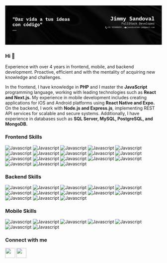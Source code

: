 ![Banner](https://raw.githubusercontent.com/jsandev/jsandev/main/banner.png)

### Hi 👋

Experience with over 4 years in frontend, mobile, and backend development. Proactive, efficient and with the mentality of acquiring new knowledge and challenges.

In the frontend, I have knowledge in **PHP** and I master the **JavaScript** programming language, working with leading technologies such as **React and Next.js.** My experience in mobile development includes creating applications for iOS and Android platforms using **React Native and Expo.** On the backend, I work with **Node.js and Express.js**, implementing REST API services for scalable and secure systems. Additionally, I have experience in databases such as **SQL Server, MySQL, PostgreSQL, and MongoDB.**

### Frontend Skills
<div style="display: 'none'">
  <img src="https://raw.githubusercontent.com/danielcranney/readme-generator/main/public/icons/skills/html5-colored.svg" width="36" height="36" alt="Javascript" />
  <img src="https://raw.githubusercontent.com/danielcranney/readme-generator/main/public/icons/skills/css3-colored.svg" width="36" height="36" alt="Javascript" />
  <img src="https://cdn.svgporn.com/logos/sass.svg" width="36" height="36" alt="Javascript" />
  <img src="https://cdn.svgporn.com/logos/javascript.svg" width="36" height="36" alt="Javascript" />
  <img src="https://cdn.svgporn.com/logos/typescript-icon.svg" width="36" height="36" alt="Javascript" />
  <img src="https://cdn.svgporn.com/logos/php.svg" width="36" height="36" alt="Javascript" />
  <img src="https://cdn.svgporn.com/logos/astro-icon.svg" width="36" height="36" alt="Javascript" />
  <img src="https://cdn.svgporn.com/logos/react.svg" width="36" height="36" alt="Javascript" />
  <img src="https://raw.githubusercontent.com/danielcranney/readme-generator/main/public/icons/skills/nextjs-colored-dark.svg" width="36" height="36" alt="Javascript" />
  <img src="https://cdn.svgporn.com/logos/tailwindcss-icon.svg" width="36" height="36" alt="Javascript" />
  <img src="https://cdn.svgporn.com/logos/bootstrap.svg" width="36" height="36" alt="Javascript" />
  <img src="https://cdn.svgporn.com/logos/firebase.svg" width="36" height="36" alt="Javascript" />
  <img src="https://cdn.svgporn.com/logos/redux.svg" width="36" height="36" alt="Javascript" />
  <img src="https://cdn.svgporn.com/logos/react-router.svg" width="36" height="36" alt="Javascript" />
  <img src="https://cdn.svgporn.com/logos/reactivex.svg" width="36" height="36" alt="Javascript" />
  <img src="https://cdn.svgporn.com/logos/storybook-icon.svg" width="36" height="36" alt="Javascript" />
  <img src="https://cdn.svgporn.com/logos/apollostack.svg" width="36" height="36" alt="Javascript" />
  <img src="https://cdn.svgporn.com/logos/testing-library.svg" width="36" height="36" alt="Javascript" />
</div>

### Backend Skills
<div style="display: 'none'">
  <img src="https://cdn.svgporn.com/logos/nodejs.svg" width="36" height="36" alt="Javascript" />
  <img src="https://cdn.svgporn.com/logos/express.svg" width="36" height="36" alt="Javascript" />
  <img src="https://cdn.svgporn.com/logos/webrtc.svg" width="36" height="36" alt="Javascript" />
  <img src="https://cdn.svgporn.com/logos/google-cloud.svg" width="36" height="36" alt="Javascript" />
  <img src="https://cdn.svgporn.com/logos/aws.svg" width="36" height="36" alt="Javascript" />
  <img src="https://cdn.svgporn.com/logos/mysql.svg" width="36" height="36" alt="Javascript" />
  <img src="https://cdn.svgporn.com/logos/mongodb.svg" width="36" height="36" alt="Javascript" />
  <img src="https://cdn-icons-png.flaticon.com/512/5968/5968364.png" width="36" height="36" alt="Javascript" />
  <img src="https://cdn.svgporn.com/logos/stripe.svg" width="36" height="36" alt="Javascript" />
  <img src="https://cdn.svgporn.com/logos/socket.io.svg" width="36" height="36" alt="Javascript" />
  <img src="https://cdn.svgporn.com/logos/graphql.svg" width="36" height="36" alt="Javascript" />
  <img src="https://cdn.svgporn.com/logos/jwt-icon.svg" width="36" height="36" alt="Javascript" />
  <img src="https://cdn.svgporn.com/logos/swagger.svg" width="36" height="36" alt="Javascript" />
</div>

### Mobile Skills
<div style="display: 'none'">
  <img src="https://luminfire.com/wp-content/uploads/2017/12/React_Native_Logo.png" width="180" height="36" alt="Javascript" />  
  <img src="https://cdn.svgporn.com/logos/expo.svg" width="36" height="36" alt="Javascript" />
  <img src="https://cdn.svgporn.com/logos/javascript.svg" width="36" height="36" alt="Javascript" />
  <img src="https://cdn.svgporn.com/logos/typescript-icon.svg" width="36" height="36" alt="Javascript" />
  <img src="https://cdn.svgporn.com/logos/react.svg" width="36" height="36" alt="Javascript" />
  <img src="https://cdn.svgporn.com/logos/redux.svg" width="36" height="36" alt="Javascript" />
  <img src="https://reactnavigation.org/img/spiro.svg" width="36" height="36" alt="Javascript" />
</div>


### Connect with me

<a href="https://www.linkedin.com/in/jimmysandovalramirez" target="_blank" rel="noreferrer"><img src="https://raw.githubusercontent.com/danielcranney/readme-generator/main/public/icons/socials/linkedin.svg" width="32" height="32" /></a>
<a href="https://www.twitter.com/iam_sam0610" target="_blank" rel="noreferrer"><img src="https://raw.githubusercontent.com/danielcranney/readme-generator/main/public/icons/socials/twitter.svg" width="32" height="32" /></a></p>

